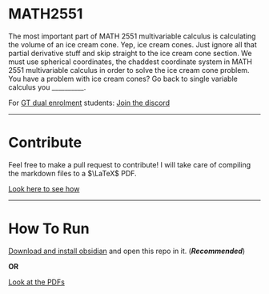 # MATH2551

The most important part of MATH 2551 multivariable calculus is calculating the volume of an ice cream cone. Yep, ice cream cones. Just ignore all that partial derivative stuff and skip straight to the ice cream cone section. We must use spherical coordinates, the chaddest coordinate system in MATH 2551 multivariable calculus in order to solve the ice cream cone problem. You have a problem with ice cream cones? Go back to single variable calculus you __________.

For [GT dual enrolment](https://admission.gatech.edu/dual-enrollment/) students: [Join the discord](https://discord.gg/gt-dual-enrollment-753230080699793559)
***
# Contribute

Feel free to make a pull request to contribute! I will take care of compiling the markdown files to a $\LaTeX$ PDF.

[Look here to see how](https://youtu.be/fKDBYrV8rcs)

***
# How To Run
[Download and install obsidian](https://obsidian.md/download) and open this repo in it. (_**Recommended**_)

**OR**

[Look at the PDFs](./pdf/)
